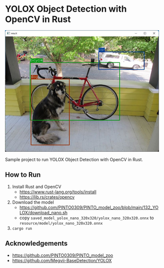 # YOLOX Object Detection with OpenCV in Rust

![00_doc/yolox.jpg](00_doc/yolox.jpg)

Sample project to run YOLOX Object Detection with OpenCV in Rust.

## How to Run
1. Install Rust and OpenCV
    - https://www.rust-lang.org/tools/install
    - https://lib.rs/crates/opencv
2. Download the model
    - https://github.com/PINTO0309/PINTO_model_zoo/blob/main/132_YOLOX/download_nano.sh
    - copy `saved_model_yolox_nano_320x320/yolox_nano_320x320.onnx` to `resource/model/yolox_nano_320x320.onnx`
3. `cargo run`


## Acknowledgements
- https://github.com/PINTO0309/PINTO_model_zoo
- https://github.com/Megvii-BaseDetection/YOLOX

